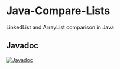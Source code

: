 # Java-Compare-Lists
LinkedList and ArrayList comparison in Java
## Javadoc 
[![Javadoc](https://img.shields.io/badge/JavaDoc-Online-green)](https://L1SP.github.io/Java-Compare-Lists/javadoc/)
